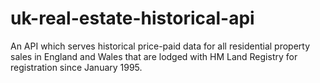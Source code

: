 # uk-real-estate-historical-api
An API which serves historical price-paid data for all residential property sales in England and Wales that are lodged with HM Land Registry for registration since January 1995.
